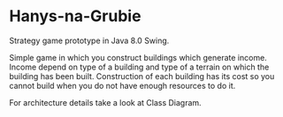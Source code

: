 # Hanys-na-Grubie
Strategy game prototype in Java 8.0 Swing.

Simple game in which you construct buildings which generate income. 
Income depend on type of a building and type of a terrain on which the building has been built.
Construction of each building has its cost so you cannot build when you do not 
have enough resources to do it.

For architecture details take a look at Class Diagram.
